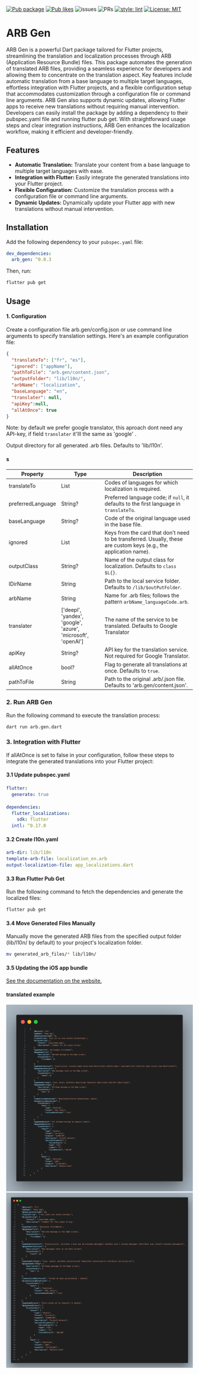 [![Pub package](https://img.shields.io/pub/v/arb_gen.svg)](https://pub.dev/packages/arb_gen)
[![Pub likes](https://badgen.net/pub/likes/arb_gen)](https://pub.dev/packages/arb_gen)
![issues](https://img.shields.io/github/issues/Awesome-T/arb_gen)
![PRs](https://img.shields.io/github/issues-pr/Awesome-T/arb_gen)
[![style: lint](https://img.shields.io/badge/style-lint-4BC0F5.svg)](https://pub.dev/packages/lint)
[![License: MIT](https://img.shields.io/badge/license-MIT-blue.svg)](https://github.com/Awesome-T/arb_gen/blob/dev/LICENSE)

<!-- ![GitHub contributors](https://img.shields.io/github/contributors/Awesome-T/arb_gen) -->

# ARB Gen
<!-- ARB Gen is a Dart package designed to simplify the translation and localization process in Flutter projects using ARB (Application Resource Bundle) files. It automates the generation of translated ARB files, allowing you to focus on the translation itself. -->
ARB Gen is a powerful Dart package tailored for Flutter projects, streamlining the translation and localization processes through ARB (Application Resource Bundle) files. This package automates the generation of translated ARB files, providing a seamless experience for developers and allowing them to concentrate on the translation aspect. Key features include automatic translation from a base language to multiple target languages, effortless integration with Flutter projects, and a flexible configuration setup that accommodates customization through a configuration file or command line arguments. ARB Gen also supports dynamic updates, allowing Flutter apps to receive new translations without requiring manual intervention. Developers can easily install the package by adding a dependency to their pubspec.yaml file and running flutter pub get. With straightforward usage steps and clear integration instructions, ARB Gen enhances the localization workflow, making it efficient and developer-friendly.

## Features

- **Automatic Translation:** Translate your content from a base language to multiple target languages with ease.
- **Integration with Flutter:** Easily integrate the generated translations into your Flutter project.
- **Flexible Configuration:** Customize the translation process with a configuration file or command line arguments.
- **Dynamic Updates:** Dynamically update your Flutter app with new translations without manual intervention.

## Installation

Add the following dependency to your `pubspec.yaml` file:

```yaml
dev_dependencies:
  arb_gen: ^0.0.3
```

Then, run:

```bash
flutter pub get
```

## Usage

#### 1. Configuration

Create a configuration file arb.gen/config.json or use command line arguments to specify translation settings. Here's an example configuration file:

```json
{
  "translateTo": ["fr", "es"],
  "ignored": ["appName"],
  "pathToFile": "arb.gen/content.json",
  "outputFolder": "lib/l10n/",
  "arbName": "localization",
  "baseLanguage": "en",
  "translater": null,
  "apiKey":null,
  "allAtOnce": true
}
```

Note: by default we prefer google translator, this aproach dont need any API-key,
if field `translater` it'lll the same as 'google' .

 Output directory for all generated .arb files. Defaults to 'lib/l10n'.

#### s

| Property          | Type           | Description                                                      |
| ----------------- | -------------- | ---------------------------------------------------------------- |
| translateTo       | List<String>   | Codes of languages for which localization is required.           |
| preferredLanguage | String?        | Preferred language code; if `null`, it defaults to the first language in `translateTo`. |
| baseLanguage      | String?        | Code of the original language used in the base file.               |
| ignored           | List<String>   | Keys from the card that don't need to be transferred. Usually, these are custom keys (e.g., the application name). |
| outputClass       | String?        | Name of the output class for localization. Defaults to `class $L{}`. |
| lDirName          | String         | Path to the local service folder. Defaults to `/lib/$outPutFolder`. |
| arbName           | String         | Name for .arb files; follows the pattern `arbName_languageCode.arb`. |
| translater        | ['deepl', 'yandex', 'google', 'azure', 'microsoft', 'openAI']     | The name of the service to be translated. Defaults to Google Translator |
| apiKey            | String?        | API key for the translation service. Not required for Google Translator. |
| allAtOnce         | bool?          | Flag to generate all translations at once. Defaults to `true`.     |
| pathToFile        | String         | Path to the original .arb/.json file. Defaults to 'arb.gen/content.json'. |

### 2. Run ARB Gen

Run the following command to execute the translation process:

```bash
dart run arb.gen.dart
```

### 3. Integration with Flutter

If allAtOnce is set to false in your configuration, follow these steps to integrate the generated translations into your Flutter project:

#### 3.1 Update pubspec.yaml

```yaml
flutter:
  generate: true

dependencies:
  flutter_localizations:
    sdk: flutter
  intl: ^0.17.0
```

#### 3.2 Create l10n.yaml

```yaml
arb-dir: lib/l10n
template-arb-file: localization_en.arb
output-localization-file: app_localizations.dart
```

#### 3.3 Run Flutter Pub Get

Run the following command to fetch the dependencies and generate the localized files:

```bash
flutter pub get
```

#### 3.4 Move Generated Files Manually

Manually move the generated ARB files from the specified output folder (lib/l10n/ by default) to your project's localization folder.

```bash
mv generated_arb_files/* lib/l10n/
```

#### 3.5 Updating the iOS app bundle

[See the documentation on the website.](https://docs.flutter.dev/ui/accessibility-and-internationalization/internationalization#localizing-for-ios-updating-the-ios-app-bundle)

#### translated example

![Alt text](assets\de.png)
![Alt text](assets\fr.png)



<!-- 
<table>
    <tbody>
        <tr>
            <td align="center" style="background-color: white">
                <a href="https://verygood.ventures"><img src="https://raw.githubusercontent.com/VGVentures/very_good_brand/main/styles/README/vgv_logo_black.png" width="225"/></a>
            </td>
            <td align="center" style="background-color: white">
                <a href="https://getstream.io/chat/flutter/tutorial/?utm_source=Github&utm_medium=Github_Repo_Content_Ad&utm_content=Developer&utm_campaign=Github_Jan2022_FlutterChat&utm_term=bloc" target="_blank"><img width="250px" src="https://stream-blog.s3.amazonaws.com/blog/wp-content/uploads/fc148f0fc75d02841d017bb36e14e388/Stream-logo-with-background-.png"/></a><br/><span><a href="https://getstream.io/chat/flutter/tutorial/?utm_source=Github&utm_medium=Github_Repo_Content_Ad&utm_content=Developer&utm_campaign=Github_Jan2022_FlutterChat&utm_term=bloc" target="_blank">Try the Flutter Chat Tutorial &nbsp💬</a></span>
            </td>
            <td align="center" style="background-color: white">
                <a href="https://www.miquido.com/flutter-development-company/?utm_source=github&utm_medium=sponsorship&utm_campaign=bloc-silver-tier&utm_term=flutter-development-company&utm_content=miquido-logo">
                <img src="https://raw.githubusercontent.com/felangel/bloc/master/docs/assets/miquido_logo.png" width="225"/></a>
            </td>
        </tr>
        <tr>
            <td align="center" style="background-color: white">
                <a href="https://bit.ly/parabeac_flutterbloc"><img src="https://raw.githubusercontent.com/felangel/bloc/master/docs/assets/parabeac_logo.png" width="225"/></a>
            </td>
            <td align="center" style="background-color: white">
                <a href="https://www.netguru.com/services/flutter-app-development?utm_campaign=%5BS%5D%5BMob%5D%20Flutter&utm_source=github&utm_medium=sponsorship&utm_term=bloclibrary"><img src="https://raw.githubusercontent.com/felangel/bloc/master/docs/assets/netguru_logo.png" width="225"/></a>
            </td>
        </tr>
    </tbody>
</table> -->
